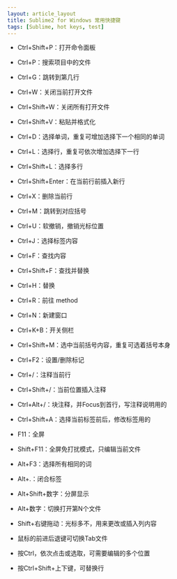 ```yaml
---
layout: article_layout
title: Sublime2 for Windows 常用快捷键
tags: [Sublime, hot keys, test]
---
```

* Ctrl+Shift+P：打开命令面板

* Ctrl+P：搜索项目中的文件

* Ctrl+G：跳转到第几行

* Ctrl+W：关闭当前打开文件<!--more-->

* Ctrl+Shift+W：关闭所有打开文件


* Ctrl+Shift+V：粘贴并格式化

* Ctrl+D：选择单词，重复可增加选择下一个相同的单词

* Ctrl+L：选择行，重复可依次增加选择下一行

* Ctrl+Shift+L：选择多行

* Ctrl+Shift+Enter：在当前行前插入新行

* Ctrl+X：删除当前行

* Ctrl+M：跳转到对应括号

* Ctrl+U：软撤销，撤销光标位置

* Ctrl+J：选择标签内容

* Ctrl+F：查找内容

* Ctrl+Shift+F：查找并替换

* Ctrl+H：替换

* Ctrl+R：前往 method

* Ctrl+N：新建窗口

* Ctrl+K+B：开关侧栏

* Ctrl+Shift+M：选中当前括号内容，重复可选着括号本身

* Ctrl+F2：设置/删除标记

* Ctrl+/：注释当前行

* Ctrl+Shift+/：当前位置插入注释

* Ctrl+Alt+/：块注释，并Focus到首行，写注释说明用的

* Ctrl+Shift+A：选择当前标签前后，修改标签用的

* F11：全屏

* Shift+F11：全屏免打扰模式，只编辑当前文件

* Alt+F3：选择所有相同的词

* Alt+.：闭合标签

* Alt+Shift+数字：分屏显示

* Alt+数字：切换打开第N个文件

* Shift+右键拖动：光标多不，用来更改或插入列内容

* 鼠标的前进后退键可切换Tab文件

* 按Ctrl，依次点击或选取，可需要编辑的多个位置

* 按Ctrl+Shift+上下键，可替换行
